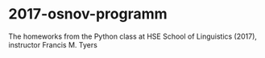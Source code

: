 # 2017-osnov-programm
The homeworks from the Python class at HSE School of Linguistics (2017), instructor Francis M. Tyers
